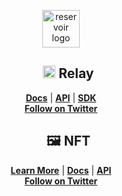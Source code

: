<p align="center">
  <picture>
    <source media="(prefers-color-scheme: dark)" srcset="https://reservoir.tools/img/reservoir.svg">
    <img alt="reservoir logo" src="https://reservoir.tools/img/reservoir_light.svg" width="auto" height="60">
  </picture>
</p>

<p align="center">
  
<p>
<div id="user-content-toc" align="center">
  <ul>
    <summary><h2><picture>
        <source media="(prefers-color-scheme: dark)" srcset="https://reservoir.tools/img/products/logos/relay.svg">
        <img alt="relay logo" src="https://reservoir.tools/img/products/logos/relay.svg" align="bottom" width="20" height="20"">
      </picture>Relay</h2></summary>
  </ul>
</div>
<div align="center">
  <a href="https://docs.relay.link"><b>Docs</b></a>  | 
  <a href="https://docs.relay.link/references/api/overview"><b>API</b></a> |
  <a href="https://docs.relay.link/references/sdk/getting-started"><b>SDK</b></a>
</div>
<div align="center">
  <a href="https://x.com/RelayProtocol"><b>Follow on Twitter</b></a>
</div>

<div id="user-content-toc" align="center">
  <ul>
    <summary><h2>🖼️ NFT</h2></summary>
  </ul>
</div>
<div align="center">
  <a href="https://reservoir.tools/"><b>Learn More</b></a>  | 
  <a href="https://docs.reservoir.tools"><b>Docs</b></a>  | 
  <a href="https://docs.reservoir.tools/reference/overview"><b>API</b></a>
</div>

<div align="center">
  <a href="https://twitter.com/@reservoir0x"><b>Follow on Twitter</b></a>
</div>
